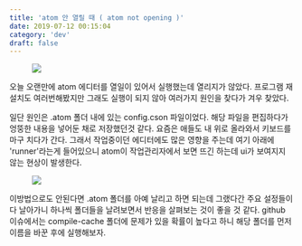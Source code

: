 ```yaml
---
title: 'atom 안 열릴 때 ( atom not opening )'
date: 2019-07-12 00:15:04
category: 'dev'
draft: false
---
```


<figure class="imageblock alignCenter"><span data-url="https://blog.kakaocdn.net/dn/7Ah0o/btqwIkfXPQ6/TUoCsjK3JOWtgT6CJseST0/img.png" data-lightbox="lightbox" data-alt=""><img src="https://blog.kakaocdn.net/dn/7Ah0o/btqwIkfXPQ6/TUoCsjK3JOWtgT6CJseST0/img.png" srcset="https://img1.daumcdn.net/thumb/R1280x0/?scode=mtistory2&amp;fname=https%3A%2F%2Fblog.kakaocdn.net%2Fdn%2F7Ah0o%2FbtqwIkfXPQ6%2FTUoCsjK3JOWtgT6CJseST0%2Fimg.png"></span></figure>

오늘 오랜만에 atom 에디터를 열일이 있어서 실행했는데 열리지가 않았다. 프로그램 재설치도 여러번해봤지만 그래도 실행이 되지 않아 여러가지 원인을 찾다가 겨우 찾았다. 

일단 원인은 .atom 폴더 내에 있는 config.cson 파일이었다. 해당 파일을 편집하다가 엉뚱한 내용을 넣어둔 채로 저장했던것 같다. 요즘은 애들도 내 위로 올라와서 키보드를 마구 치다가 간다. 그래서 작업중이던 에디터에도 많은 영향을 주는데 여기 아래에 'runner'라는게 들어있으니 atom이 작업관리자에서 보면 뜨긴 하는데 ui가 보여지지 않는 현상이 발생한다.

<figure class="imageblock alignCenter"><span data-url="https://blog.kakaocdn.net/dn/brX9gN/btqwGhSe7P9/YXDtiWJDG3PyL3i96ZnD31/img.png" data-lightbox="lightbox" data-alt=""><img src="https://blog.kakaocdn.net/dn/brX9gN/btqwGhSe7P9/YXDtiWJDG3PyL3i96ZnD31/img.png" srcset="https://img1.daumcdn.net/thumb/R1280x0/?scode=mtistory2&amp;fname=https%3A%2F%2Fblog.kakaocdn.net%2Fdn%2FbrX9gN%2FbtqwGhSe7P9%2FYXDtiWJDG3PyL3i96ZnD31%2Fimg.png"></span></figure>

이방법으로도 안된다면 .atom 폴더를 아예 날리고 하면 되는데 그랬다간 주요 설정들이 다 날아가니 하나씩 폴더들을 날려보면서 반응을 살펴보는 것이 좋을 것 같다. github 이슈에서는 compile-cache 폴더에 문제가 있을 확률이 높다고 하니 해당 폴더를 먼저 이름을 바꾼 후에 실행해보자.

